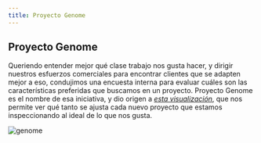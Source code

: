 ```yaml
---
title: Proyecto Genome
---
```

## Proyecto Genome

Queriendo entender mejor qué clase trabajo nos gusta hacer, y dirigir nuestros esfuerzos comerciales para encontrar clientes que se adapten mejor a eso, condujimos una encuesta interna para evaluar cuáles son las características preferidas que buscamos en un proyecto. Proyecto Genome es el nombre de esa iniciativa, y dio origen a *[esta visualización](https://genome.manas.tech/)*, que nos permite ver qué tanto se ajusta cada nuevo proyecto que estamos inspeccionando al ideal de lo que nos gusta.

![genome](/images/genome.svg)
